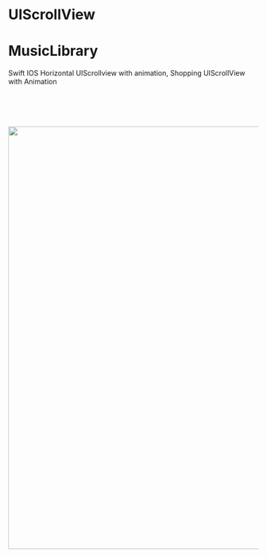 # UIScrollView

# MusicLibrary
<p align="center">


Swift IOS Horizontal UIScrollview with animation, Shopping UIScrollView with Animation


  <br><br>  <br><br>
  <img src="http://katikids.com/Parallax.png" height="850" width="600">
 
  </p>
